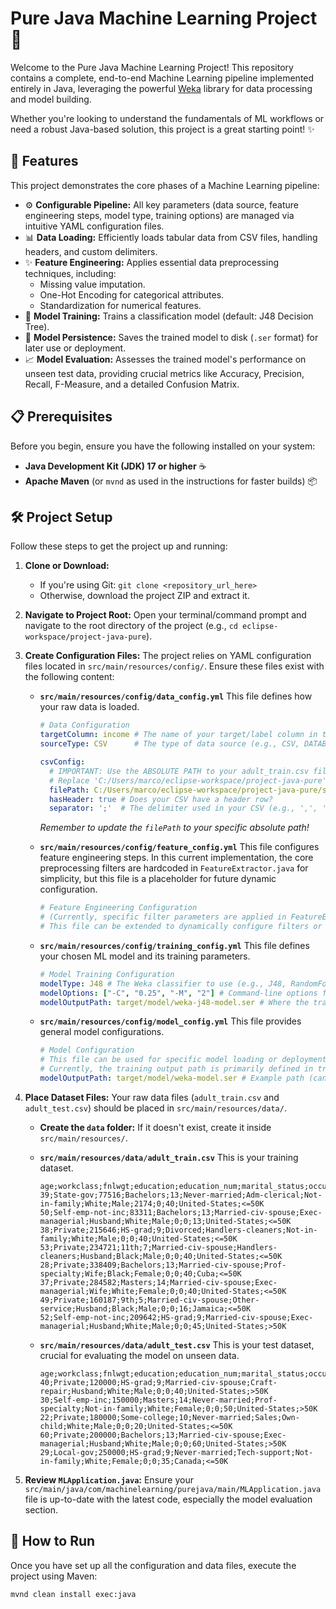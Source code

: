 # Pure Java Machine Learning Project 🤖

Welcome to the Pure Java Machine Learning Project! This repository contains a complete, end-to-end Machine Learning pipeline implemented entirely in Java, leveraging the powerful [Weka](https://waikato.github.io/weka/index.html) library for data processing and model building.

Whether you're looking to understand the fundamentals of ML workflows or need a robust Java-based solution, this project is a great starting point! ✨

## 🚀 Features

This project demonstrates the core phases of a Machine Learning pipeline:

* ⚙️ **Configurable Pipeline:** All key parameters (data source, feature engineering steps, model type, training options) are managed via intuitive YAML configuration files.
* 📊 **Data Loading:** Efficiently loads tabular data from CSV files, handling headers, and custom delimiters.
* ✨ **Feature Engineering:** Applies essential data preprocessing techniques, including:
    * Missing value imputation.
    * One-Hot Encoding for categorical attributes.
    * Standardization for numerical features.
* 🧠 **Model Training:** Trains a classification model (default: J48 Decision Tree).
* 💾 **Model Persistence:** Saves the trained model to disk (`.ser` format) for later use or deployment.
* 📈 **Model Evaluation:** Assesses the trained model's performance on unseen test data, providing crucial metrics like Accuracy, Precision, Recall, F-Measure, and a detailed Confusion Matrix.

## 📋 Prerequisites

Before you begin, ensure you have the following installed on your system:

* **Java Development Kit (JDK) 17 or higher** ☕
* **Apache Maven** (or `mvnd` as used in the instructions for faster builds) 📦

## 🛠️ Project Setup

Follow these steps to get the project up and running:

1.  **Clone or Download:**
    * If you're using Git: `git clone <repository_url_here>`
    * Otherwise, download the project ZIP and extract it.
2.  **Navigate to Project Root:**
    Open your terminal/command prompt and navigate to the root directory of the project (e.g., `cd eclipse-workspace/project-java-pure`).
3.  **Create Configuration Files:**
    The project relies on YAML configuration files located in `src/main/resources/config/`. Ensure these files exist with the following content:

    * **`src/main/resources/config/data_config.yml`**
        This file defines how your raw data is loaded.
        ```yaml
        # Data Configuration
        targetColumn: income # The name of your target/label column in the CSV
        sourceType: CSV      # The type of data source (e.g., CSV, DATABASE)

        csvConfig:
          # IMPORTANT: Use the ABSOLUTE PATH to your adult_train.csv file.
          # Replace 'C:/Users/marco/eclipse-workspace/project-java-pure' with your actual project root path.
          filePath: C:/Users/marco/eclipse-workspace/project-java-pure/src/main/resources/data/adult_train.csv
          hasHeader: true # Does your CSV have a header row?
          separator: ';'  # The delimiter used in your CSV (e.g., ',', ';', '\t')
        ```
        *Remember to update the `filePath` to your specific absolute path!*

    * **`src/main/resources/config/feature_config.yml`**
        This file configures feature engineering steps. In this current implementation, the core preprocessing filters are hardcoded in `FeatureExtractor.java` for simplicity, but this file is a placeholder for future dynamic configuration.
        ```yaml
        # Feature Engineering Configuration
        # (Currently, specific filter parameters are applied in FeatureExtractor.java)
        # This file can be extended to dynamically configure filters or feature selection in the future.
        ```

    * **`src/main/resources/config/training_config.yml`**
        This file defines your chosen ML model and its training parameters.
        ```yaml
        # Model Training Configuration
        modelType: J48 # The Weka classifier to use (e.g., J48, RandomForest, NaiveBayes)
        modelOptions: ["-C", "0.25", "-M", "2"] # Command-line options for the Weka classifier
        modelOutputPath: target/model/weka-j48-model.ser # Where the trained model will be saved
        ```

    * **`src/main/resources/config/model_config.yml`**
        This file provides general model configurations.
        ```yaml
        # Model Configuration
        # This file can be used for specific model loading or deployment settings.
        # Currently, the training output path is primarily defined in training_config.yml.
        modelOutputPath: target/model/weka-model.ser # Example path (can be synchronized with training_config)
        ```

4.  **Place Dataset Files:**
    Your raw data files (`adult_train.csv` and `adult_test.csv`) should be placed in `src/main/resources/data/`.
    * **Create the `data` folder:** If it doesn't exist, create it inside `src/main/resources/`.
    * **`src/main/resources/data/adult_train.csv`**
        This is your training dataset.
        ```csv
        age;workclass;fnlwgt;education;education_num;marital_status;occupation;relationship;race;sex;capital_gain;capital_loss;hours_per_week;native_country;income
        39;State-gov;77516;Bachelors;13;Never-married;Adm-clerical;Not-in-family;White;Male;2174;0;40;United-States;<=50K
        50;Self-emp-not-inc;83311;Bachelors;13;Married-civ-spouse;Exec-managerial;Husband;White;Male;0;0;13;United-States;<=50K
        38;Private;215646;HS-grad;9;Divorced;Handlers-cleaners;Not-in-family;White;Male;0;0;40;United-States;<=50K
        53;Private;234721;11th;7;Married-civ-spouse;Handlers-cleaners;Husband;Black;Male;0;0;40;United-States;<=50K
        28;Private;338409;Bachelors;13;Married-civ-spouse;Prof-specialty;Wife;Black;Female;0;0;40;Cuba;<=50K
        37;Private;284582;Masters;14;Married-civ-spouse;Exec-managerial;Wife;White;Female;0;0;40;United-States;<=50K
        49;Private;160187;9th;5;Married-civ-spouse;Other-service;Husband;Black;Male;0;0;16;Jamaica;<=50K
        52;Self-emp-not-inc;209642;HS-grad;9;Married-civ-spouse;Exec-managerial;Husband;White;Male;0;0;45;United-States;>50K
        ```

    * **`src/main/resources/data/adult_test.csv`**
        This is your test dataset, crucial for evaluating the model on unseen data.
        ```csv
        age;workclass;fnlwgt;education;education_num;marital_status;occupation;relationship;race;sex;capital_gain;capital_loss;hours_per_week;native_country;income
        40;Private;120000;HS-grad;9;Married-civ-spouse;Craft-repair;Husband;White;Male;0;0;40;United-States;>50K
        30;Self-emp-inc;150000;Masters;14;Never-married;Prof-specialty;Not-in-family;White;Female;0;0;50;United-States;>50K
        22;Private;180000;Some-college;10;Never-married;Sales;Own-child;White;Male;0;0;20;United-States;<=50K
        60;Private;200000;Bachelors;13;Married-civ-spouse;Exec-managerial;Husband;White;Male;0;0;60;United-States;>50K
        29;Local-gov;250000;HS-grad;9;Never-married;Tech-support;Not-in-family;White;Female;0;0;35;Canada;<=50K
        ```
5.  **Review `MLApplication.java`:**
    Ensure your `src/main/java/com/machinelearning/purejava/main/MLApplication.java` file is up-to-date with the latest code, especially the model evaluation section.

## 🏃 How to Run

Once you have set up all the configuration and data files, execute the project using Maven:

```bash
mvnd clean install exec:java